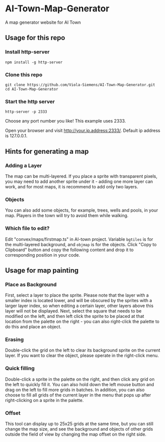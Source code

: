 # AI-Town-Map-Generator
A map generator website for AI Town

## Usage for this repo

### Install http-server

```
npm install -g http-server
```

### Clone this repo
```
git clone https://github.com/Viola-Siemens/AI-Town-Map-Generator.git
cd AI-Town-Map-Generator
```

### Start the http server
```
http-server -p 2333
```

Choose any port number you like! This example uses 2333.

Open your browser and visit http://your.ip.address:2333/. Default ip address is 127.0.0.1.

## Hints for generating a map

### Adding a Layer
The map can be multi-layered. If you place a sprite with transparent pixels, you may need to add another sprite under it - adding one more layer can work, and for most maps, it is recommend to add only two layers.

### Objects
You can also add some objects, for example, trees, wells and pools, in your map. Players in the town will try to avoid them while walking.

### Which file to edit?
Edit "convex/maps/firstmap.ts" in AI-town project. Variable `bgtiles` is for the multi-layered background, and `objmap` is for the objects. Click "Copy to Clipboard" button and copy the following content and drop it to corresponding position in your code.

## Usage for map painting

### Place as Background
First, select a layer to place the sprite. Please note that the layer with a smaller index is located lower, and will be obscured by the sprites with a larger layer index, so when editing a certain layer, other layers above this layer will not be displayed. Next, select the square that needs to be modified on the left, and then left click the sprite to be placed at that location from the palette on the right - you can also right-click the palette to do this and place an object.

### Erasing
Double-click the grid on the left to clear its background sprite on the current layer. If you want to clear the object, please operate in the right-click menu.

### Quick filling
Double-click a sprite in the palette on the right, and then click any grid on the left to quickly fill it. You can also hold down the left mouse button and drag on the left to fill more grids in batches. In addition, you can also choose to fill all grids of the current layer in the menu that pops up after right-clicking on a sprite in the palette.

### Offset
This tool can display up to 25x25 grids at the same time, but you can still change the map size, and see the background and objects of other grids outside the field of view by changing the map offset on the right side.
